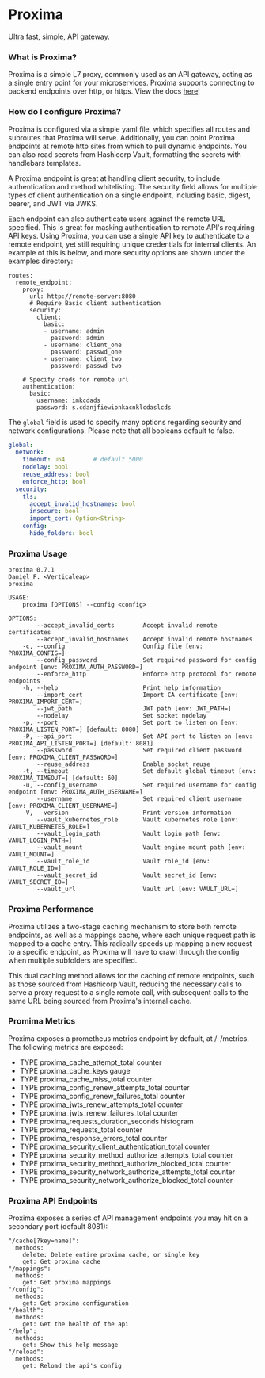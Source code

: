 # Proxima

Ultra fast, simple, API gateway.

### What is Proxima?

Proxima is a simple L7 proxy, commonly used as an API gateway, acting as a single entry point for your microservices. Proxima supports connecting to backend endpoints over http, or https. View the docs [here](https://findelabs.github.io/proxima/installation.html)!

### How do I configure Proxima?

Proxima is configured via a simple yaml file, which specifies all routes and subroutes that Proxima will serve. Additionally, you can point Proxima endpoints at remote http sites from which to pull dynamic endpoints. You can also read secrets from Hashicorp Vault, formatting the secrets with handlebars templates.

A Proxima endpoint is great at handling client security, to include authentication and method whitelisting. The security field allows for multiple types of client authentication on a single endpoint, including basic, digest, bearer, and JWT via JWKS.

Each endpoint can also authenticate users against the remote URL specified. This is great for masking authentication to remote API's requiring API keys. Using Proxima, you can use a single API key to authenticate to a remote endpoint, yet still requiring unique credentials for internal clients. An example of this is below, and more security options are shown under the examples directory:

```
routes:
  remote_endpoint:
    proxy:
      url: http://remote-server:8080
      # Require Basic client authentication
      security:
        client:
          basic:
          - username: admin
            password: admin
          - username: client_one
            password: passwd_one
          - username: client_two
            password: passwd_two
  
    # Specify creds for remote url
    authentication:
      basic:
        username: imkcdads
        password: s.cdanjfiewionkacnklcdaslcds
```

The `global` field is used to specify many options regarding security and network configurations. Please note that all booleans default to false.

```yaml
global:
  network:
    timeout: u64        # default 5000
    nodelay: bool
    reuse_address: bool
    enforce_http: bool
  security:
    tls:
      accept_invalid_hostnames: bool
      insecure: bool
      import_cert: Option<String>
    config:
      hide_folders: bool
```


### Proxima Usage
```
proxima 0.7.1
Daniel F. <Verticaleap>
proxima

USAGE:
    proxima [OPTIONS] --config <config>

OPTIONS:
        --accept_invalid_certs        Accept invalid remote certificates
        --accept_invalid_hostnames    Accept invalid remote hostnames
    -c, --config                      Config file [env: PROXIMA_CONFIG=] 
        --config_password             Set required password for config endpoint [env: PROXIMA_AUTH_PASSWORD=]
        --enforce_http                Enforce http protocol for remote endpoints
    -h, --help                        Print help information
        --import_cert                 Import CA certificate [env: PROXIMA_IMPORT_CERT=]
        --jwt_path                    JWT path [env: JWT_PATH=]
        --nodelay                     Set socket nodelay
    -p, --port                        Set port to listen on [env: PROXIMA_LISTEN_PORT=] [default: 8080]
    -P, --api_port                    Set API port to listen on [env: PROXIMA_API_LISTEN_PORT=] [default: 8081]
        --password                    Set required client password [env: PROXIMA_CLIENT_PASSWORD=]
        --reuse_address               Enable socket reuse
    -t, --timeout                     Set default global timeout [env: PROXIMA_TIMEOUT=] [default: 60]
    -u, --config_username             Set required username for config endpoint [env: PROXIMA_AUTH_USERNAME=]
        --username                    Set required client username [env: PROXIMA_CLIENT_USERNAME=]
    -V, --version                     Print version information
        --vault_kubernetes_role       Vault kubernetes role [env: VAULT_KUBERNETES_ROLE=]
        --vault_login_path            Vault login path [env: VAULT_LOGIN_PATH=]
        --vault_mount                 Vault engine mount path [env: VAULT_MOUNT=]
        --vault_role_id               Vault role_id [env: VAULT_ROLE_ID=]
        --vault_secret_id             Vault secret_id [env: VAULT_SECRET_ID=]
        --vault_url                   Vault url [env: VAULT_URL=]
```

### Proxima Performance

Proxima utilizes a two-stage caching mechanism to store both remote endpoints, as well as a mappings cache, where each unique request path is mapped to a cache entry. This radically speeds up mapping a new request to a specific endpoint, as Proxima will have to crawl through the config when multiple subfolders are specified. 

This dual caching method allows for the caching of remote endpoints, such as those sourced from Hashicorp Vault, reducing the necessary calls to serve a proxy request to a single remote call, with subsequent calls to the same URL being sourced from Proxima's internal cache. 

### Promima Metrics

Proxima exposes a prometheus metrics endpoint by default, at /-/metrics. The following metrics are exposed:

- TYPE proxima_cache_attempt_total counter  
- TYPE proxima_cache_keys gauge  
- TYPE proxima_cache_miss_total counter  
- TYPE proxima_config_renew_attempts_total counter  
- TYPE proxima_config_renew_failures_total counter  
- TYPE proxima_jwts_renew_attempts_total counter  
- TYPE proxima_jwts_renew_failures_total counter  
- TYPE proxima_requests_duration_seconds histogram  
- TYPE proxima_requests_total counter  
- TYPE proxima_response_errors_total counter  
- TYPE proxima_security_client_authentication_total counter  
- TYPE proxima_security_method_authorize_attempts_total counter  
- TYPE proxima_security_method_authorize_blocked_total counter  
- TYPE proxima_security_network_authorize_attempts_total counter
- TYPE proxima_security_network_authorize_blocked_total counter


### Proxima API Endpoints

Proxima exposes a series of API management endpoints you may hit on a secondary port (default 8081):

```
"/cache[?key=name]":
  methods:
    delete: Delete entire proxima cache, or single key
    get: Get proxima cache
"/mappings":
  methods:
    get: Get proxima mappings
"/config":
  methods:
    get: Get proxima configuration
"/health":
  methods:
    get: Get the health of the api
"/help":
  methods:
    get: Show this help message
"/reload":
  methods:
    get: Reload the api's config
```
